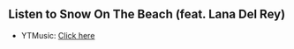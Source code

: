 ## Listen to Snow On The Beach (feat. Lana Del Rey)
- YTMusic: [Click here](https://music.youtube.com/watch?v=REsc54NTz1A)